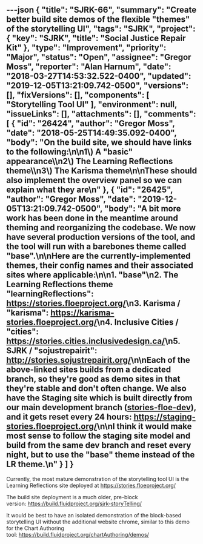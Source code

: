 ---json
{
  "title": "SJRK-66",
  "summary": "Create better build site demos of the flexible \"themes\" of the storytelling UI",
  "tags": "SJRK",
  "project": {
    "key": "SJRK",
    "title": "Social Justice Repair Kit"
  },
  "type": "Improvement",
  "priority": "Major",
  "status": "Open",
  "assignee": "Gregor Moss",
  "reporter": "Alan Harnum",
  "date": "2018-03-27T14:53:32.522-0400",
  "updated": "2019-12-05T13:21:09.742-0500",
  "versions": [],
  "fixVersions": [],
  "components": [
    "Storytelling Tool UI"
  ],
  "environment": null,
  "issueLinks": [],
  "attachments": [],
  "comments": [
    {
      "id": "26424",
      "author": "Gregor Moss",
      "date": "2018-05-25T14:49:35.092-0400",
      "body": "On the build site, we should have links to the following:\n\n1\\) A \"basic\" appearance\\\n2\\) The Learning Reflections theme\\\n3\\) The Karisma theme\n\nThese should also implement the overview panel so we can explain what they are\n"
    },
    {
      "id": "26425",
      "author": "Gregor Moss",
      "date": "2019-12-05T13:21:09.742-0500",
      "body": "A bit more work has been done in the meantime around theming and reorganizing the codebase. We now have several production versions of the tool, and the tool will run with a barebones theme called \"base\".\n\nHere are the currently-implemented themes, their config names and their associated sites where applicable:\n\n1. \"base\"\n2. The Learning Reflections theme \"learningReflections\": <https://stories.floeproject.org/>\n3. Karisma / \"karisma\": <https://karisma-stories.floeproject.org/>\n4. Inclusive Cities / \"cities\": <https://stories.cities.inclusivedesign.ca/>\n5. SJRK / \"sojustrepairit\": <http://stories.sojustrepairit.org/>\n\nEach of the above-linked sites builds from a dedicated branch, so they're good as demo sites in that they're stable and don't often change. We also have the Staging site which is built directly from our main development branch ([stories-floe-dev](https://github.com/fluid-project/sjrk-story-telling/tree/stories-floe-dev)), and it gets reset every 24 hours: <https://staging-stories.floeproject.org/>\n\nI think it would make most sense to follow the staging site model and build from the same dev branch and reset every night, but to use the \"base\" theme instead of the LR theme.\n"
    }
  ]
}
---
Currently, the most mature demonstration of the storytelling tool UI is the Learning Reflections site deployed at <https://stories.floeproject.org/>

The build site deployment is a much older, pre-block version: <https://build.fluidproject.org/sjrk-storyTelling/>

It would be best to have an isolated demonstration of the block-based storytelling UI without the additional website chrome, similar to this demo for the Chart Authoring tool: <https://build.fluidproject.org/chartAuthoring/demos/>

        